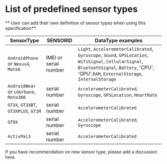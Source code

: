 # List of predefined sensor types

** User can add their own definition of sensor types when using this specification**.

| SensorType | SENSORID | DataType examples |
| --- | --- | --- |
| `AndroidPhone` or `Nexus4`, `MotoG` | IMEI or serial number | `Light`, `AccelerometerCalibrated`, `Gyroscope`, `Sound`, `GPSLocation`, `WifiSignal`, `CellularSignal`, `BluetoothSignal`, `Battery`, 'CPU', 'GPU',`RAM`, `ExternalStorage`, `InternalStorage`
| `AndroidWear` or `LGUrbane`, `Moto360` | serial number | `AccelerometerCalibrated`, `Gyroscope`, `GPSLocation`, `HeartRate`
| `GT3X`, `GT3XBT`, `GT3XPLUS`, `GT1M` | serial number | `AccelerometerCalibrated` 
| `GT9X` | serial number | `AccelerometerCalibrated`, `Gyroscope`
| `ActivPal3` | serial number | `AccelerometerCalibrated` |

If you have recommendation on new sensor type, please add a discussion here.